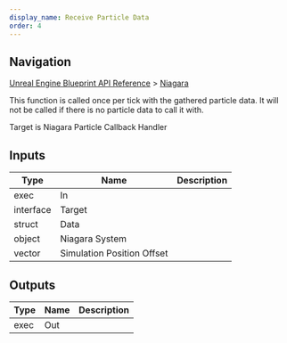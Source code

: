 ```yaml
---
display_name: Receive Particle Data
order: 4
---
```

## Navigation

[Unreal Engine Blueprint API Reference](https://dev.epicgames.com/documentation/en-us/unreal-engine/BlueprintAPI) > [Niagara](https://dev.epicgames.com/documentation/en-us/unreal-engine/BlueprintAPI/Niagara)

This function is called once per tick with the gathered particle data. It will not be called if there is no particle data to call it with.

Target is Niagara Particle Callback Handler

## Inputs

| Type | Name | Description |
| --- | --- | --- |
| exec | In |  |
| interface | Target |  |
| struct | Data |  |
| object | Niagara System |  |
| vector | Simulation Position Offset |  |

## Outputs

| Type | Name | Description |
| --- | --- | --- |
| exec | Out |  |
